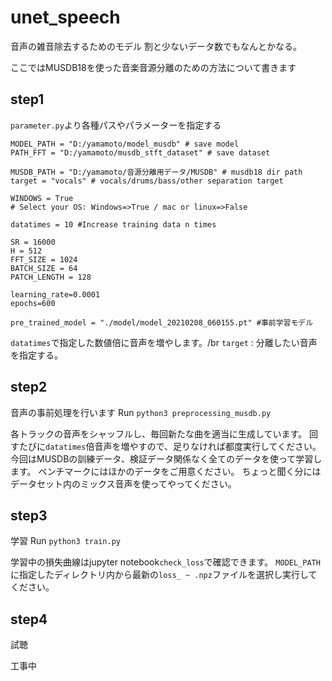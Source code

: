 # unet_speech

音声の雑音除去するためのモデル
割と少ないデータ数でもなんとかなる。

ここではMUSDB18を使った音楽音源分離のための方法について書きます

## step1
`parameter.py`より各種パスやパラメーターを指定する

```
MODEL_PATH = "D:/yamamoto/model_musdb" # save model
PATH_FFT = "D:/yamamoto/musdb_stft_dataset" # save dataset

MUSDB_PATH = "D:/yamamoto/音源分離用データ/MUSDB" # musdb18 dir path
target = "vocals" # vocals/drums/bass/other separation target

WINDOWS = True
# Select your OS: Windows=>True / mac or linux=>False

datatimes = 10 #Increase training data n times

SR = 16000
H = 512
FFT_SIZE = 1024
BATCH_SIZE = 64
PATCH_LENGTH = 128

learning_rate=0.0001
epochs=600

pre_trained_model = "./model/model_20210208_060155.pt" #事前学習モデル
```
`datatimes`で指定した数値倍に音声を増やします。/br
`target` : 分離したい音声を指定する。

## step2
音声の事前処理を行います
Run `python3 preprocessing_musdb.py`

各トラックの音声をシャッフルし、毎回新たな曲を適当に生成しています。
回すたびに`datatimes`倍音声を増やすので、足りなければ都度実行してください。
今回はMUSDBの訓練データ、検証データ関係なく全てのデータを使って学習します。
ベンチマークにはほかのデータをご用意ください。
ちょっと聞く分にはデータセット内のミックス音声を使ってやってください。

## step3
学習
Run `python3 train.py`

学習中の損失曲線はjupyter notebook`check_loss`で確認できます。
`MODEL_PATH`に指定したディレクトリ内から最新の`loss_ ~ .npz`ファイルを選択し実行してください。

## step4
試聴

工事中
